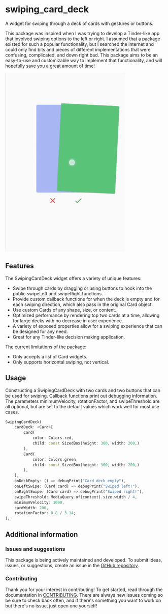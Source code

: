<!-- 
This README describes the package. If you publish this package to pub.dev,
this README's contents appear on the landing page for your package.

For information about how to write a good package README, see the guide for
[writing package pages](https://dart.dev/guides/libraries/writing-package-pages). 

For general information about developing packages, see the Dart guide for
[creating packages](https://dart.dev/guides/libraries/create-library-packages)
and the Flutter guide for
[developing packages and plugins](https://flutter.dev/developing-packages). 
-->

# swiping_card_deck

A widget for swiping through a deck of cards with gestures or buttons.

This package was inspired when I was trying to develop a Tinder-like app
that involved swiping options to the left or right. I assumed that a package
existed for such a popular functionality, but I searched the internet and could
only find bits and pieces of different implementations that were confusing, 
complicated, and down right bad. This package aims to be an easy-to-use and
customizable way to implement that functionality, and will hopefully save you
a great amount of time!

![SwipingCardDeck Demonstration](https://github.com/jushutch/swiping_card_deck/raw/main/gif/swiping_card_deck.gif)

## Features

The SwipingCardDeck widget offers a variety of unique features:

- Swipe through cards by dragging or using buttons to hook into the public
swipeLeft and swipeRight functions.
- Provide custom callback functions for when the deck is empty and for each 
swiping direction, which also pass in the original Card object.
- Use custom Cards of any shape, size, or content.
- Optimized performance by rendering top two cards at a time, allowing for large
decks with no decrease in user experience.
- A variety of exposed properties allow for a swiping experience that can be
designed for any need.
- Great for any Tinder-like decision making application.

The current limitations of the package:

- Only accepts a list of Card widgets.
- Only supports horizontal swiping, not vertical.

## Usage

Constructing a SwipingCardDeck with two cards and two buttons that can be used
for swiping. Callback functions print out debugging information. The parameters
minimumVelocity, rotationFactor, and swipeThreshold are all optional, but are set
to the default values which work well for most use cases.

```dart
SwipingCardDeck(
    cardDeck: <Card>[
        Card(
            color: Colors.red,
            child: const SizedBox(height: 300, width: 200,)
        ),
        Card(
            color: Colors.green,
            child: const SizedBox(height: 300, width: 200,)
        ),
    ],
    onDeckEmpty: () => debugPrint("Card deck empty"),
    onLeftSwipe: (Card card) => debugPrint("Swiped left!"),
    onRightSwipe: (Card card) => debugPrint("Swiped right!"),
    swipeThreshold: MediaQuery.of(context).size.width / 4,
    minimumVelocity: 1000,
    cardWidth: 200,
    rotationFactor: 0.8 / 3.14;
);
```

## Additional information
### Issues and suggestions
This package is being actively maintained and developed. To submit ideas,
issues, or suggestions, create an issue in the
[GitHub repository](https://github.com/jushutch/swiping_card_deck). 

### Contributing
Thank you for your interest in contributing! To get started, read through 
the documentation in [CONTRIBUTING](https://github.com/jushutch/swiping_card_deck/blob/main/CONTRIBUTING.md).
There are always new issues coming so be sure to check back often, and if there's
something you want to work on but there's no issue, just open one yourself!

